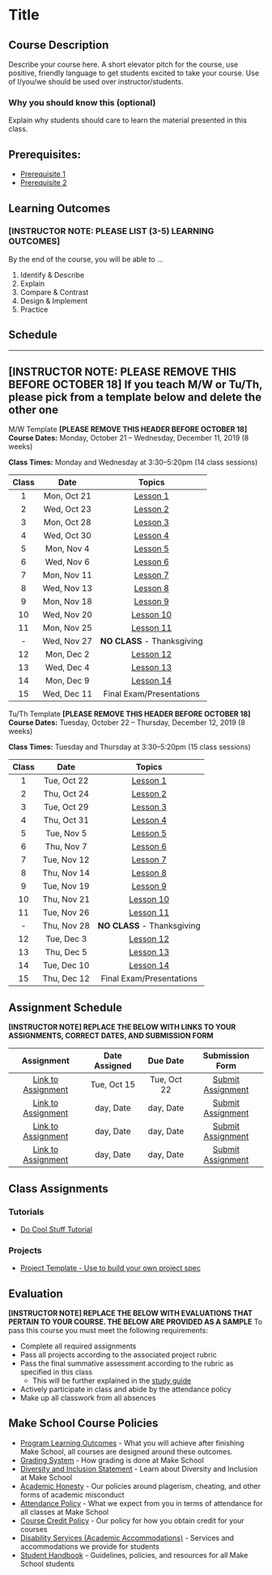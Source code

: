 # Title

## Course Description

Describe your course here. A short elevator pitch for the course, use positive, friendly language to get students excited to take your course. Use of I/you/we should be used over instructor/students.

### Why you should know this (optional)

Explain why students should care to learn the material presented in this class.

## Prerequisites:  

- [Prerequisite 1]()
- [Prerequisite 2]()

## Learning Outcomes

### **[INSTRUCTOR NOTE: PLEASE LIST (3-5) LEARNING OUTCOMES]**

By the end of the course, you will be able to ...

1. Identify & Describe
1. Explain
1. Compare & Contrast
1. Design & Implement
1. Practice

## Schedule

---

**[INSTRUCTOR NOTE: PLEASE REMOVE THIS BEFORE OCTOBER 18]**
If you teach **M/W** or **Tu/Th**, please pick from a template below and delete the other one
---

M/W Template **[PLEASE REMOVE THIS HEADER BEFORE OCTOBER 18]**
**Course Dates:** Monday, October 21 – Wednesday, December 11, 2019 (8 weeks)

**Class Times:** Monday and Wednesday at 3:30–5:20pm (14 class sessions)

| Class |          Date          |                 Topics                  |
|:-----:|:----------------------:|:---------------------------------------:|
|  1 |   Mon, Oct 21             | [Lesson 1] |
|  2 |   Wed, Oct 23             | [Lesson 2] |
|  3 |   Mon, Oct 28             | [Lesson 3] |
|  4 |   Wed, Oct 30             | [Lesson 4] |
|  5 |   Mon, Nov 4              | [Lesson 5] |
|  6 |   Wed, Nov 6              | [Lesson 6] |
|  7 |   Mon, Nov 11             | [Lesson 7] |
|  8 |   Wed, Nov 13             | [Lesson 8] |
|  9 |   Mon, Nov 18             | [Lesson 9] |
| 10 |   Wed, Nov 20             | [Lesson 10] |  
| 11 |   Mon, Nov 25             | [Lesson 11]|
| -  |   Wed, Nov 27             | **NO CLASS** - Thanksgiving  |
| 12 |   Mon, Dec 2              | [Lesson 12] |
| 13 |   Wed, Dec 4              | [Lesson 13]  |
| 14 |   Mon, Dec 9              | [Lesson 14]  |
| 15 |   Wed, Dec 11             | Final Exam/Presentations  |


Tu/Th Template **[PLEASE REMOVE THIS HEADER BEFORE OCTOBER 18]**
**Course Dates:** Tuesday, October 22 – Thursday, December 12, 2019 (8 weeks)

**Class Times:** Tuesday and Thursday at 3:30–5:20pm (15 class sessions)

| Class |          Date          |                 Topics                  |
|:-----:|:----------------------:|:---------------------------------------:|
|  1 |   Tue, Oct 22             | [Lesson 1] |
|  2 |   Thu, Oct 24             | [Lesson 2] |
|  3 |   Tue, Oct 29             | [Lesson 3] |
|  4 |   Thu, Oct 31             | [Lesson 4] |
|  5 |   Tue, Nov 5              | [Lesson 5] |
|  6 |   Thu, Nov 7              | [Lesson 6] |
|  7 |   Tue, Nov 12             | [Lesson 7] |
|  8 |   Thu, Nov 14             | [Lesson 8] |
|  9 |   Tue, Nov 19             | [Lesson 9] |
| 10 |   Thu, Nov 21             | [Lesson 10] |  
| 11 |   Tue, Nov 26             | [Lesson 11]|
| -  |   Thu, Nov 28             | **NO CLASS** - Thanksgiving  |
| 12 |   Tue, Dec 3              |  [Lesson 12] |
| 13 |   Thu, Dec 5              | [Lesson 13] |
| 14 |   Tue, Dec 10             | [Lesson 14]  |
| 15 |   Thu, Dec 12             | Final Exam/Presentations  |


[Lesson 1]: Lessons/Lesson1.md
[Lesson 2]: Lessons/Lesson2.md
[Lesson 3]: Lessons/Lesson3.md
[Lesson 4]: Lessons/Lesson4.md
[Lesson 5]: Lessons/Lesson5.md
[Lesson 6]: Lessons/Lesson6.md
[Lesson 7]: Lessons/Lesson7.md
[Lesson 8]: Lessons/Lesson8.md
[Lesson 9]: Lessons/Lesson9.md
[Lesson 10]: Lessons/Lesson10.md
[Lesson 11]: Lessons/Lesson11.md
[Lesson 12]: Lessons/Lesson12.md
[Lesson 13]: Lessons/Lesson13.md
[Lesson 14]: Lessons/Lesson14.md

## Assignment Schedule 

**[INSTRUCTOR NOTE] REPLACE THE BELOW WITH LINKS TO YOUR ASSIGNMENTS, CORRECT DATES, AND SUBMISSION FORM**

|                        Assignment                         | Date Assigned |   Due Date   |            Submission Form           |
|:---------------------------------------------------------:|:-------------:|:------------:|:------------------------------------:|
| [Link to Assignment](makeschool.com)                      |  Tue, Oct 15  |  Tue, Oct 22 | [Submit Assignment](makeschool.com)  |
| [Link to Assignment](makeschool.com)                      |  day, Date    |  day, Date   | [Submit Assignment](makeschool.com)  |
| [Link to Assignment](makeschool.com)                      |  day, Date    |  day, Date   | [Submit Assignment](makeschool.com)  |
| [Link to Assignment](makeschool.com)                      |  day, Date    |  day, Date   | [Submit Assignment](makeschool.com)  |

## Class Assignments

### Tutorials

- [Do Cool Stuff Tutorial]()

### Projects

- [Project Template - Use to build your own project spec](https://github.com/Make-School-Labs/Project-Template)

## Evaluation

**[INSTRUCTOR NOTE] REPLACE THE BELOW WITH EVALUATIONS THAT PERTAIN TO YOUR COURSE. THE BELOW ARE PROVIDED AS A SAMPLE**
To pass this course you must meet the following requirements:

- Complete all required assignments 
- Pass all projects according to the associated project rubric
- Pass the final summative assessment according to the rubric as specified in this class
    - This will be further explained in the [study guide](ADD_STUDY_GUIDE_LNK)
- Actively participate in class and abide by the attendance policy
- Make up all classwork from all absences

## Make School Course Policies

- [Program Learning Outcomes](https://make.sc/program-learning-outcomes) - What you will achieve after finishing Make School, all courses are designed around these outcomes.
- [Grading System](https://make.sc/grading-system) - How grading is done at Make School
- [Diversity and Inclusion Statement](https://make.sc/diversity-and-inclusion-statement) - Learn about Diversity and Inclusion at Make School
- [Academic Honesty](https://make.sc/academic-honesty-policy) - Our policies around plagerism, cheating, and other forms of academic misconduct 
- [Attendance Policy](https://make.sc/attendance-policy) - What we expect from you in terms of attendance for all classes at Make School
- [Course Credit Policy](https://make.sc/course-credit-policy) - Our policy for how you obtain credit for your courses
- [Disability Services (Academic Accommodations)](https://make.sc/disability-services) - Services and accommodations we provide for students
- [Student Handbook](https://make.sc/student-handbook) - Guidelines, policies, and resources for all Make School students
